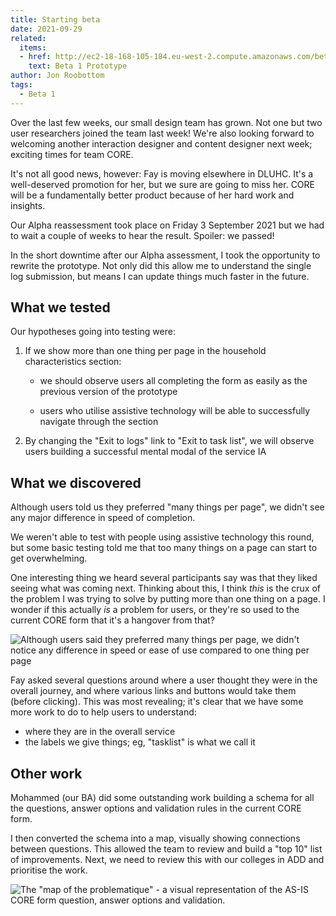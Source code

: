 ```yaml
---
title: Starting beta
date: 2021-09-29
related:
  items:
  - href: http://ec2-18-168-105-184.eu-west-2.compute.amazonaws.com/beta-1/dashboard
    text: Beta 1 Prototype
author: Jon Roobottom
tags:
  - Beta 1
---
```

Over the last few weeks, our small design team has grown. Not one but two user researchers joined the team last week! We're also looking forward to welcoming another interaction designer and content designer next week; exciting times for team CORE.

It's not all good news, however: Fay is moving elsewhere in DLUHC. It's a well-deserved promotion for her, but we sure are going to miss her. CORE will be a fundamentally better product because of her hard work and insights.

Our Alpha reassessment took place on Friday 3 September 2021 but we had to wait a couple of weeks to hear the result. Spoiler: we passed!

In the short downtime after our Alpha assessment, I took the opportunity to rewrite the prototype.  Not only did this allow me to understand the single log submission, but means I can update things much faster in the future.

## What we tested
Our hypotheses going into testing were:

1. If we show more than one thing per page in the household characteristics section:

    * we should observe users all completing the form as easily as the previous version of the prototype

    * users who utilise assistive technology will be able to successfully navigate through the section

1. By changing the "Exit to logs" link to "Exit to task list", we will observe users building a successful mental modal of the service IA

## What we discovered

Although users told us they preferred "many things per page", we didn't see any major difference in speed of completion.

We weren't able to test with people using assistive technology this round, but some basic testing told me that too many things on a page can start to get overwhelming.

One interesting thing we heard several participants say was that they liked seeing what was coming next. Thinking about this, I think _this_ is the crux of the problem I was trying to solve by putting more than one thing on a page. I wonder if this actually _is_ a problem for users, or they're so used to the current CORE form that it's a hangover from that?

![Although users said they preferred many things per page, we didn't notice any difference in speed or ease of use compared to one thing per page](2021-09-30-many-things.png)

Fay asked several questions around where a user thought they were in the overall journey, and where various links and buttons would take them (before clicking). This was most revealing; it's clear that we have some more work to do to help users to understand:

* where they are in the overall service
* the labels we give things; eg, "tasklist" is what we call it

## Other work

Mohammed (our BA) did some outstanding work building a schema for all the questions, answer options and validation rules in the current CORE form.

I then converted the schema into a map, visually showing connections between questions. This allowed the team to review and build a "top 10" list of improvements. Next, we need to review this with our colleges in ADD and prioritise the work.

![The "map of the problematique" - a visual representation of the AS-IS CORE form question, answer options and validation.](2021-09-30-map.jpg)
